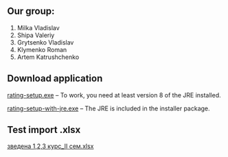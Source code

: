 ## Our group:
1. Milka Vladislav
2. Shipa Valeriy
3. Grytsenko Vladislav
4. Klymenko Roman  
5. Artem Katrushсhenko

## Download application
[rating-setup.exe](https://github.com/milkavladislav/practice_TRPZ_Vikings/raw/development/ratings/target/rating-setup.exe) – To work, you need at least version 8 of the JRE installed.

[rating-setup-with-jre.exe](https://github.com/milkavladislav/practice_TRPZ_Vikings/raw/development/ratings/target/rating-setup-with-jre.exe) – The JRE is included in the installer package.

## Test import .xlsx
[зведена 1,2,3 курс_ІІ сем.xlsx](https://github.com/milkavladislav/practice_TRPZ_Vikings/raw/development/%D0%B7%D0%B2%D0%B5%D0%B4%D0%B5%D0%BD%D0%B0%201%2C2%2C3%20%D0%BA%D1%83%D1%80%D1%81_%D0%86%D0%86%20%D1%81%D0%B5%D0%BC.xlsx)

